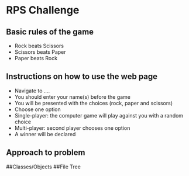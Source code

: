 # RPS Challenge

Basic rules of the game
-------

- Rock beats Scissors
- Scissors beats Paper
- Paper beats Rock

Instructions on how to use the web page
-------

* Navigate to ....
* You should enter your name(s) before the game
* You will be presented with the choices (rock, paper and scissors)
* Choose one option
* Single-player: the computer game will play against you with a random choice
* Multi-player: second player chooses one option
* A winner will be declared

Approach to problem
----

##Classes/Objects
##File Tree
